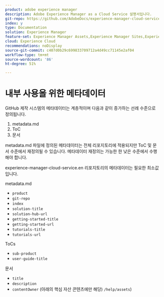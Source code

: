 ```yaml
---
product: adobe experience manager
description: Adobe Experience Manager as a Cloud Service 설명서입니다.
git-repo: https://github.com/AdobeDocs/experience-manager-cloud-service.ko-KR
index: y
type: Documentation
solution: Experience Manager
feature-set: Experience Manager Assets,Experience Manager Sites,Experience Manager, Experience Manager Forms, Experience Manager Cloud Manager
cloud: Experience Cloud
recommendations: noDisplay
source-git-commit: c407d0b29c699833709712a4d49cc71145e2af04
workflow-type: tm+mt
source-wordcount: '86'
ht-degree: 51%

---
```



# 내부 사용을 위한 메타데이터

GitHub 제작 시스템의 메타데이터는 계층적이며 다음과 같이 증가하는 선례 수준으로 정의됩니다.

1. metadata.md
1. ToC
1. 문서

metadata.md 파일에 정의된 메타데이터는 전체 리포지토리에 적용되지만 ToC 및 문서 수준에서 재정의될 수 있습니다. 메타데이터 재정의는 가능한 한 낮은 수준에서 수행해야 합니다.

experience-manager-cloud-service.en 리포지토리의 메타데이터는 필요한 최소값입니다.

metadata.md

* `product`
* `git-repo`
* `index`
* `solution-title`
* `solution-hub-url`
* `getting-started-title`
* `getting-started-url`
* `tutorials-title`
* `tutorials-url`

ToCs

* `sub-product`
* `user-guide-title`

문서

* `title`
* `description`
* `contentOwner` (아래의 핵심 자산 콘텐츠에만 해당) `/help/assets`)

